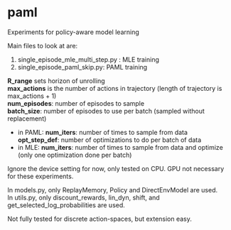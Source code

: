 # paml
Experiments for policy-aware model learning  
  
Main files to look at are:  
1. single_episode_mle_multi_step.py : MLE training  
2. single_episode_paml_skip.py: PAML training  
  
**R_range** sets horizon of unrolling  
**max_actions** is the number of actions in trajectory (length of trajectory is max_actions + 1)  
**num_episodes**: number of episodes to sample  
**batch_size**: number of episodes to use per batch (sampled without replacement)  
* in PAML: **num_iters**: number of times to sample from data   
           **opt_step_def**: number of optimizations to do per batch of data  
* in MLE: **num_iters**: number of times to sample from data and optimize (only one optimization done per batch)  
  
Ignore the device setting for now, only tested on CPU. GPU not necessary for these experiments.  
  
In models.py, only ReplayMemory, Policy and DirectEnvModel are used.  
In utils.py, only discount_rewards, lin_dyn, shift, and get_selected_log_probabilities are used.  
  
Not fully tested for discrete action-spaces, but extension easy. 
